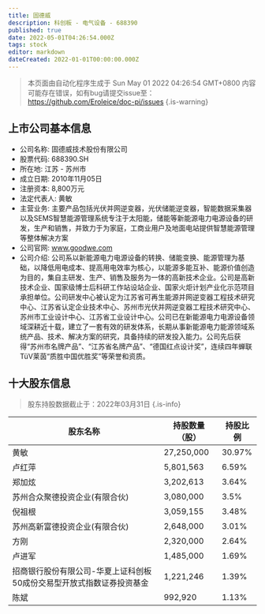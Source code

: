 ```yaml
---
title: 固德威
description: 科创板 - 电气设备 - 688390
published: true
date: 2022-05-01T04:26:54.000Z
tags: stock
editor: markdown
dateCreated: 2022-01-01T00:00:00.000Z
---
```


> 本页面由自动化程序生成于 Sun May 01 2022 04:26:54 GMT+0800
> 内容可能存在错误，如有bug请提交issue至：https://github.com/Eroleice/doc-pi/issues
{.is-warning}

## 上市公司基本信息
- 公司名称: 固德威技术股份有限公司
- 股票代码: 688390.SH
- 所在地: 江苏 - 苏州市
- 成立日期: 2010年11月05日
- 注册资本: 8,800万元
- 法定代表人: 黄敏
- 主营业务: 主要产品包括光伏并网逆变器，光伏储能逆变器，智能数据采集器以及SEMS智慧能源管理系统专注于太阳能，储能等新能源电力电源设备的研发，生产和销售，并致力于为家庭，工商业用户及地面电站提供智慧能源管理等整体解决方案
- 公司官网: www.goodwe.com
- 公司介绍: 公司系以新能源电力电源设备的转换、储能变换、能源管理为基础，以降低用电成本、提高用电效率为核心，以能源多能互补、能源价值创造为目的，集自主研发、生产、销售及服务为一体的高新技术企业。公司是高新技术企业、国家级博士后科研工作站设站企业、国家火炬计划产业化示范项目承担单位。公司研发中心被认定为江苏省可再生能源并网逆变器工程技术研究中心、江苏省认定企业技术中心、苏州市光伏并网逆变器工程技术研究中心、苏州市工业设计中心、江苏省工业设计中心。公司已在新能源电力电源设备领域深耕近十载，建立了一套有效的研发体系，长期从事新能源电力能源领域系统产品、技术、解决方案的研究，具备持续的研发投入能力。公司先后获得“苏州市名牌产品”、“江苏省名牌产品”、“德国红点设计奖”，连续四年蝉联TüV莱茵“质胜中国优胜奖”等荣誉和资质。


## 十大股东信息
> 股东持股数据截止于：2022年03月31日
{.is-info}

| 股东名称 | 持股数量（股） | 持股比例 |
| --- | --- | --- |
| 黄敏 | 27,250,000 | 30.97% |
| 卢红萍 | 5,801,563 | 6.59% |
| 郑加炫 | 3,202,613 | 3.64% |
| 苏州合众聚德投资企业(有限合伙) | 3,080,000 | 3.5% |
| 倪祖根 | 3,059,155 | 3.48% |
| 苏州高新富德投资企业(有限合伙) | 2,648,000 | 3.01% |
| 方刚 | 2,320,000 | 2.64% |
| 卢进军 | 1,485,000 | 1.69% |
| 招商银行股份有限公司-华夏上证科创板50成份交易型开放式指数证券投资基金 | 1,221,246 | 1.39% |
| 陈斌 | 992,920 | 1.13% |




